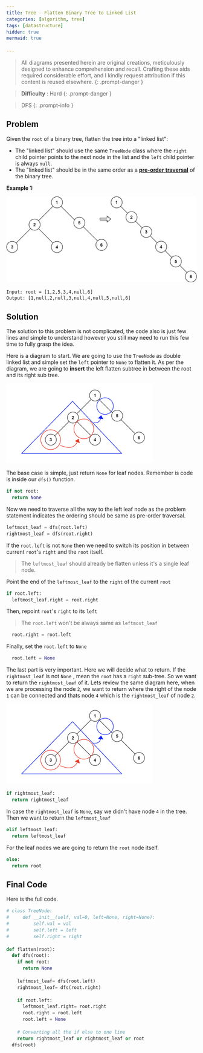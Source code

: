```yaml
---
title: Tree - Flatten Binary Tree to Linked List
categories: [algorithm, tree]
tags: [datastructure]
hidden: true
mermaid: true

---
```


> All diagrams presented herein are original creations, meticulously designed to enhance comprehension and recall. Crafting these aids required considerable effort, and I kindly request attribution if this content is reused elsewhere.
{: .prompt-danger }

> **Difficulty** :  Hard
{: .prompt-danger }

> DFS
{: .prompt-info }

## Problem

Given the `root` of a binary tree, flatten the tree into a "linked list":

- The "linked list" should use the same `TreeNode` class where the `right` child pointer points to the next node in the list and the `left` child pointer is always `null`.
- The "linked list" should be in the same order as a [**pre-order** **traversal**](https://en.wikipedia.org/wiki/Tree_traversal#Pre-order,_NLR) of the binary tree.

**Example 1:**

<img src="../assets/img/flaten.jpeg" alt="addtwonumber1" style="zoom:67%;" />

```
Input: root = [1,2,5,3,4,null,6]
Output: [1,null,2,null,3,null,4,null,5,null,6]
```

## Solution

The solution to this problem is not complicated, the code also is just few lines and simple to understand however you still may need to run this few time to fully grasp the idea.

Here is a diagram to start. We are going to use the `TreeNode` as double linked list and simple set the `left` pointer to `None` to flatten it. As per the diagram, we are going to **insert** the left flatten subtree in between the root and its right sub tree. 

<img src="../assets/img/image-20240415023105669.png" alt="image-20240415023105669" style="zoom: 50%;" />

The base case is simple, just return `None` for leaf nodes. Remember is code is inside our `dfs()` function.

```python
if not root:
  return None
```

Now we need to traverse all the way to the left leaf node as the problem statement indicates the ordering should be same as pre-order traversal. 

```python
leftmost_leaf = dfs(root.left)
rightmost_leaf = dfs(root.right)
```

If the `root.left` is not `None` then we need to switch its position in between current `root`'s `right` and the `root` itself.

> The `leftmost_leaf` should already be flatten unless it's a single leaf node.

Point the end of the `leftmost_leaf` to the `right` of the current `root`

```python
if root.left: 
  leftmost_leaf.right = root.right
```

Then, repoint `root`'s `right` to its `left`

> The `root.left` won't be always same as `leftmost_leaf`

```python
  root.right = root.left
```

Finally, set the `root.left` to `None`

```python
  root.left = None
```

The last part is very important. Here we will decide what to return. If the `rightmost_leaf` is not `None` , mean the `root` has a `right` sub-tree. So we want to return the `rightmost_leaf` of it. Lets review the same diagram here, when we are processing the node `2`, we want to return where the right of the node `1` can be connected and thats node `4` which is the `rightmost_leaf` of node `2`.

<img src="../assets/img/image-20240415023105669.png" alt="image-20240415023105669" style="zoom: 50%;" />

```python
if rightmost_leaf:
  return rightmost_leaf
```

In case the `rightmost_leaf` is `None`, say we didn't have node `4` in the tree. Then we want to return the `leftmost_leaf`

```python
elif leftmost_leaf:
  return leftmost_leaf
```

For the leaf nodes we are going to return the `root` node itself.

```python
else:
  return root
```



## Final Code 

Here is the full code.

```python
# class TreeNode:
#     def __init__(self, val=0, left=None, right=None):
#         self.val = val
#         self.left = left
#         self.right = right

def flatten(root):
  def dfs(root):
    if not root:
      return None
    
    leftmost_leaf= dfs(root.left)
    rightmost_leaf= dfs(root.right)
    
    if root.left:
      leftmost_leaf.right= root.right
      root.right = root.left
      root.left = None
      
    # Converting all the if else to one line
    return rightmost_leaf or rightmost_leaf or root
  dfs(root)
    
```

